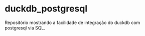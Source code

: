 # duckdb_postgresql
Repositório mostrando a facilidade de integração do duckdb com postgresql via SQL.
